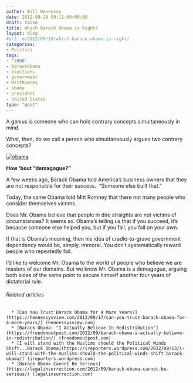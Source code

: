 ```yaml
---
author: Bill Hennessy
date: 2012-09-19 09:11:00+00:00
draft: false
title: Which Barack Obama is Right?
layout: blog
#url: e/2012/09/19/which-barack-obama-is-right/
categories:
- Politics
tags:
- '2008'
- BarackObama
- elections
- government
- MittRomney
- obama
- president
- United States
type: "post"
---
```




A genius is someone who can hold contrary concepts simultaneously in mind.

What, then, do we call a person who simultaneously argues two contrary concepts?

[![obama](https://ludicrite.files.wordpress.com/2012/09/obama_thumb.jpg)
](https://ludicrite.files.wordpress.com/2012/09/obama.jpg)

**How ‘bout “demagogue?”**

A few weeks ago, Barack Obama told America’s business owners that they are not responsible for their success.  “Someone else built that.”

Today, the same Obama told Mitt Romney that there not many people who consider themselves victims.

Does Mr. Obama believe that people in dire straights are not victims of circumstances? It seems so. Obama’s telling us that if you succeed, it’s because someone else helped you, but if you fail, you fail on your own.

If that is Obama’s meaning, then his idea of cradle-to-grave government dependency would be, simply, immoral. You don’t systematically reward people who repeatedly fail.

I’d like to welcome Mr. Obama to the world of people who believe we are masters of our domains. But we know Mr. Obama is a demagogue, arguing both sides of the same point to secure himself another four years of dictatorial rule.


###### Related articles





	  * [Can You Trust Barack Obama for 4 More Years?](https://hennessysview.com/2012/09/17/can-you-trust-barack-obama-for-4-more-years/) (hennessysview.com)
	  * [Barack Obama: "I Actually Believe In Redistribution"](https://freedomoutpost.com/2012/09/barack-obama-i-actually-believe-in-redistribution/) (freedomoutpost.com)
	  * [I will stand with the Muslims should the Political Winds Shift...Barack Obama](https://ireporters.wordpress.com/2012/09/13/i-will-stand-with-the-muslims-should-the-political-winds-shift-barack-obama/) (ireporters.wordpress.com)
	  * [Barack Obama Cannot Be Serious](https://legalinsurrection.com/2012/09/barack-obama-cannot-be-serious/) (legalinsurrection.com)


